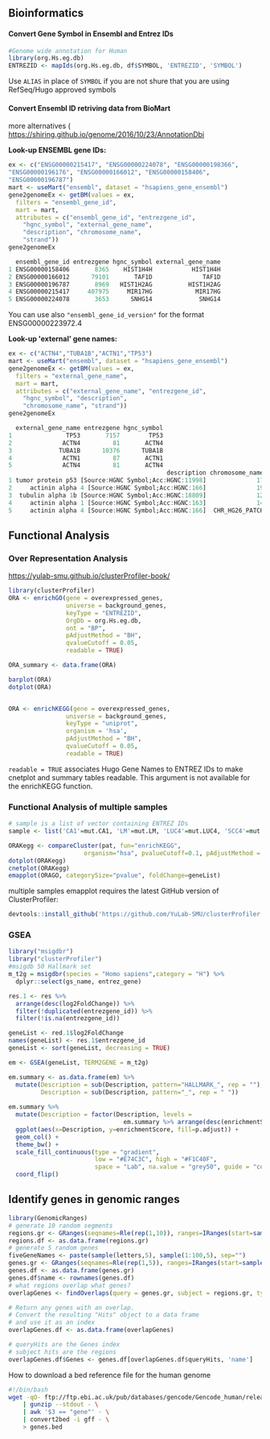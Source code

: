 
## Bioinformatics

#### Convert Gene Symbol in Ensembl and Entrez IDs

```r
#Genome wide annotation for Human  
library(org.Hs.eg.db)  
ENTREZID <- mapIds(org.Hs.eg.db, df$SYMBOL, 'ENTREZID', 'SYMBOL')
```

Use `ALIAS` in place of `SYMBOL` if you are not shure that you are using RefSeq/Hugo approved symbols

#### Convert Ensembl ID retriving data from BioMart
more alternatives (
https://shiring.github.io/genome/2016/10/23/AnnotationDbi

**Look-up ENSEMBL gene IDs:**

```r
ex <- c("ENSG00000215417", "ENSG00000224078", "ENSG00000198366",
"ENSG00000196176", "ENSG00000166012", "ENSG00000158406",
"ENSG00000196787")
mart <- useMart("ensembl", dataset = "hsapiens_gene_ensembl")
gene2genomeEx <- getBM(values = ex,
  filters = "ensembl_gene_id",
  mart = mart,
  attributes = c("ensembl_gene_id", "entrezgene_id",
    "hgnc_symbol", "external_gene_name",
    "description", "chromosome_name",
    "strand"))
gene2genomeEx

  ensembl_gene_id entrezgene hgnc_symbol external_gene_name
1 ENSG00000158406       8365    HIST1H4H           HIST1H4H
2 ENSG00000166012      79101       TAF1D              TAF1D
3 ENSG00000196787       8969   HIST1H2AG          HIST1H2AG
4 ENSG00000215417     407975     MIR17HG            MIR17HG
5 ENSG00000224078       3653      SNHG14             SNHG14
```

You can use also `"ensembl_gene_id_version"` for the format ENSG00000223972.4

**Look-up 'external' gene names:**

```r
ex <- c("ACTN4","TUBA1B","ACTN1","TP53")
mart <- useMart("ensembl", dataset = "hsapiens_gene_ensembl")
gene2genomeEx <- getBM(values = ex,
  filters = "external_gene_name",
  mart = mart,
  attributes = c("external_gene_name", "entrezgene_id",
    "hgnc_symbol", "description",
    "chromosome_name", "strand"))
gene2genomeEx

  external_gene_name entrezgene hgnc_symbol
1               TP53       7157        TP53
2              ACTN4         81       ACTN4
3             TUBA1B      10376      TUBA1B
4              ACTN1         87       ACTN1
5              ACTN4         81       ACTN4
                                            description chromosome_name strand
1 tumor protein p53 [Source:HGNC Symbol;Acc:HGNC:11998]              17     -1
2     actinin alpha 4 [Source:HGNC Symbol;Acc:HGNC:166]              19      1
3  tubulin alpha 1b [Source:HGNC Symbol;Acc:HGNC:18809]              12     -1
4     actinin alpha 1 [Source:HGNC Symbol;Acc:HGNC:163]              14     -1
5     actinin alpha 4 [Source:HGNC Symbol;Acc:HGNC:166]  CHR_HG26_PATCH      1
```
## Functional Analysis
### Over Representation Analysis
https://yulab-smu.github.io/clusterProfiler-book/
```r
library(clusterProfiler)
ORA <- enrichGO(gene = overexpressed_genes, 
                universe = background_genes,
                keyType = "ENTREZID",
                OrgDb = org.Hs.eg.db, 
                ont = "BP", 
                pAdjustMethod = "BH", 
                qvalueCutoff = 0.05, 
                readable = TRUE)

ORA_summary <- data.frame(ORA)

barplot(ORA)
dotplot(ORA)


ORA <- enrichKEGG(gene = overexpressed_genes, 
                universe = background_genes,
                keyType = "uniprot",
                organism = 'hsa',
                pAdjustMethod = "BH", 
                qvalueCutoff = 0.05, 
                readable = TRUE)
```
`readable = TRUE` associates Hugo Gene Names to ENTREZ IDs to make cnetplot and summary tables readable. This argument is not available for the enrichKEGG function.

### Functional Analysis of multiple samples
```r
# sample is a list of vector containing ENTREZ IDs
sample <- list('CA1'=mut.CA1, 'LM'=mut.LM, 'LUC4'=mut.LUC4, 'SCC4'=mut.SCC4, 'SCC9'=mut.SCC9, 'SCC15'=mut.SCC15, 'SCC25'=mut.SCC25)

ORAKegg <- compareCluster(pat, fun="enrichKEGG",
                     organism="hsa", pvalueCutoff=0.1, pAdjustMethod = "BH")
dotplot(ORAKegg)
cnetplot(ORAKegg)
emapplot(ORAGO, categorySize="pvalue", foldChange=geneList)

```
multiple samples emapplot requires the latest GitHub version of ClusterProfiler:
```r
devtools::install_github('https://github.com/YuLab-SMU/clusterProfiler')
```

### GSEA
```r
library("msigdbr")
library("clusterProfiler")
#msigdb 50 Hallmark set
m_t2g = msigdbr(species = "Homo sapiens",category = "H") %>%
  dplyr::select(gs_name, entrez_gene) 

res.1 <- res %>% 
  arrange(desc(log2FoldChange)) %>%
  filter(!duplicated(entrezgene_id)) %>%
  filter(!is.na(entrezgene_id))

geneList <- red.1$log2FoldChange
names(geneList) <- res.1$entrezgene_id
geneList <- sort(geneList, decreasing = TRUE)

em <- GSEA(geneList, TERM2GENE = m_t2g)

em.summary <- as.data.frame(em) %>%
  mutate(Description = sub(Description, pattern="HALLMARK_", rep = ""),
         Description = sub(Description, pattern="_", rep = " "))               
                            
em.summary %>%
  mutate(Description = factor(Description, levels = 
                                em.summary %>% arrange(desc(enrichmentScore)) %>% pull(Description))) %>%
  ggplot(aes(x=Description, y=enrichmentScore, fill=p.adjust)) +
  geom_col() + 
  theme_bw() +
  scale_fill_continuous(type = "gradient",
                        low = "#E74C3C", high = "#F1C40F",
                        space = "Lab", na.value = "grey50", guide = "colourbar")  +
  coord_flip()
```

## Identify genes in genomic ranges
```r
library(GenomicRanges)
# generate 10 random segments
regions.gr <- GRanges(seqnames=Rle(rep(1,10)), ranges=IRanges(start=sample(1:1000,10), width=200), strand=Rle(rep("*",10)))
regions.df <- as.data.frame(regions.gr)
# generate 5 random genes
fiveGeneNames <- paste(sample(letters,5), sample(1:100,5), sep="")
genes.gr <- GRanges(seqnames=Rle(rep(1,5)), ranges=IRanges(start=sample(1:1000,5), width=100, names=fiveGeneNames), strand=Rle(sample(c("+","-"),5, replace=T)))
genes.df <- as.data.frame(genes.gr)
genes.df$name <- rownames(genes.df)
# what regions overlap what genes?
overlapGenes <- findOverlaps(query = genes.gr, subject = regions.gr, type='within')

# Return any genes with an overlap.
# Convert the resulting "Hits" object to a data frame
# and use it as an index
overlapGenes.df <- as.data.frame(overlapGenes)

# queryHits are the Genes index
# subject hits are the regions
overlapGenes.df$Genes <- genes.df[overlapGenes.df$queryHits, 'name']
```

How to download a bed reference file for the human genome
```sh
#!/bin/bash
wget -qO- ftp://ftp.ebi.ac.uk/pub/databases/gencode/Gencode_human/release_34/GRCh37_mapping/gencode.v34lift37.annotation.gff3.gz \
    | gunzip --stdout - \
    | awk '$3 == "gene"' - \
    | convert2bed -i gff - \
    > genes.bed
```
